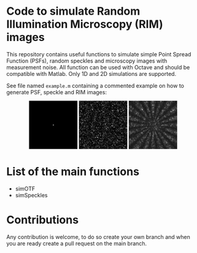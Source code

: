 # Code to simulate Random Illumination Microscopy (RIM) images

This repository contains useful functions to simulate simple Point Spread Function (PSFs), random speckles and microscopy images with measurement noise. All function can be used with Octave and should be compatible with Matlab.
Only 1D and 2D simulations are supported.

See file named `example.m` containing a commented example on how to generate PSF, speckle and RIM images:

<center>
<img src="imgs/psf_L520_N200x200_ps00065.png" alt="psf" style="width:25%">
<img src="imgs/speckle_L488_N200x200_ps00065.png" alt="speckle" style="width:25%">
<img src="imgs/imgWithNoise_L520_N200x200_ps00065.png" alt="image" style="width:25%">
</center>

# List of the main functions

- simOTF
- simSpeckles


# Contributions 

Any contribution is welcome, to do so create your own branch and when you are ready create a pull request on the main branch.

